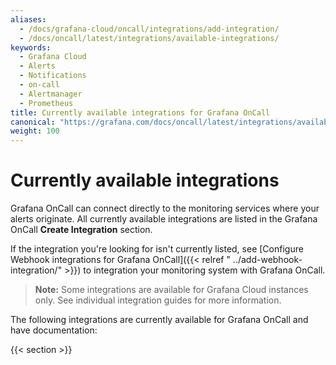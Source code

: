```yaml
---
aliases:
  - /docs/grafana-cloud/oncall/integrations/add-integration/
  - /docs/oncall/latest/integrations/available-integrations/
keywords:
  - Grafana Cloud
  - Alerts
  - Notifications
  - on-call
  - Alertmanager
  - Prometheus
title: Currently available integrations for Grafana OnCall
canonical: "https://grafana.com/docs/oncall/latest/integrations/available-integrations/"
weight: 100
---
```


# Currently available integrations

Grafana OnCall can connect directly to the monitoring services where your alerts originate. All currently available integrations are listed in the Grafana OnCall **Create Integration** section.

If the integration you're looking for isn't currently listed, see [Configure Webhook integrations for Grafana OnCall]({{< relref " ../add-webhook-integration/" >}}) to integration your monitoring system with Grafana OnCall.

> **Note:** Some integrations are available for Grafana Cloud instances only. See individual integration guides for more information.

The following integrations are currently available for Grafana OnCall and have documentation:

{{< section >}}
